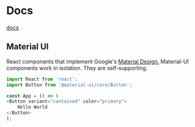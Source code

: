 
# Docs

[docs](./index.md)

## Material UI

React components that implement Google's [Material Design.](https://material-ui.com/)
Material-UI components work in isolation. They are self-supporting.

```javascript
import React from 'react';
import Button from '@material-ui/core/Button';

const App = () => (
<Button variant="contained" color="primary">
    Hello World
</Button>
);
  ```